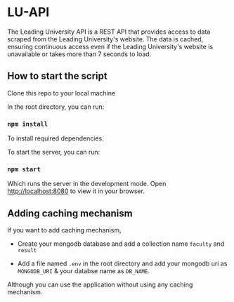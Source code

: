 # LU-API

The Leading University API is a REST API that provides access to data scraped from the Leading University's website. The data is cached, ensuring continuous access even if the Leading University's website is unavailable or takes more than 7 seconds to load.

## How to start the script

Clone this repo to your local machine

In the root directory, you can run:

### `npm install`

To install required dependencies.

To start the server, you can run:

### `npm start`

Which runs the server in the development mode.
Open [http://localhost:8080](http://localhost:8080) to view it in your browser.

## Adding caching mechanism

If you want to add caching mechanism,

-   Create your mongodb database and add a collection name `faculty` and `result`

-   Add a file named `.env` in the root directory and add your mongodb uri as `MONGODB_URI` & your databse name as `DB_NAME`.

Although you can use the application without using any caching mechanism.
